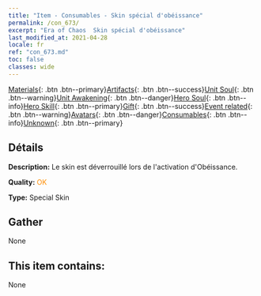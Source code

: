 ```yaml
---
title: "Item - Consumables - Skin spécial d'obéissance"
permalink: /con_673/
excerpt: "Era of Chaos  Skin spécial d'obéissance"
last_modified_at: 2021-04-28
locale: fr
ref: "con_673.md"
toc: false
classes: wide
---
```

 [Materials](/ItemsFR/){: .btn .btn--primary}[Artifacts](/ItemsFR/Artifacts/){: .btn .btn--success}[Unit Soul](/ItemsFR/UnitSoul/){: .btn .btn--warning}[Unit Awakening](/ItemsFR/UnitAwakening/){: .btn .btn--danger}[Hero Soul](/ItemsFR/HeroSoul/){: .btn .btn--info}[Hero Skill](/ItemsFR/HeroSkill/){: .btn .btn--primary}[Gift](/ItemsFR/Gift/){: .btn .btn--success}[Event related](/ItemsFR/Events/){: .btn .btn--warning}[Avatars](/ItemsFR/Avatars/){: .btn .btn--danger}[Consumables](/ItemsFR/Consumables/){: .btn .btn--info}[Unknown](/ItemsFR/Unknown/){: .btn .btn--primary}

## Détails
 **Description:** Le skin est déverrouillé lors de l'activation d'Obéissance.

 **Quality:** <span style="color: #FF8C00">OK</span>

 **Type:** Special Skin

## Gather

  None

## This item contains:

  None

